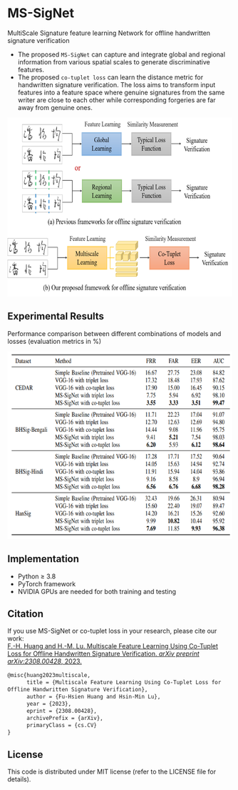 # MS-SigNet
MultiScale Signature feature learning Network for offline handwritten signature verification

* The proposed `MS-SigNet` can capture and integrate global and regional information from various spatial scales to generate discriminative features.
* The proposed `co-tuplet loss` can learn the distance metric for handwritten signature verification. The loss aims to transform input features into a feature space where genuine signatures from the same writer are close to each other while corresponding forgeries are far away from genuine ones.

<img src="./images/comparison.png" alt="comparison" height="400">

## Experimental Results ##

Performance comparison between different combinations of models and losses (evaluation metrics in %)

<img src="./images/performance.png" alt="performance" height="420">

## Implementation ##
* Python ≥ 3.8
* PyTorch framework
* NVIDIA GPUs are needed for both training and testing

## Citation ##

If you use MS-SigNet or co-tuplet loss in your research, please cite our work: </br>
[F.-H. Huang and H.-M. Lu. Multiscale Feature Learning Using Co-Tuplet Loss for Offline Handwritten Signature Verification. *arXiv preprint arXiv:2308.00428*, 2023.](https://arxiv.org/abs/2308.00428 "游標顯示")


```
@misc{huang2023multiscale,
      title = {Multiscale Feature Learning Using Co-Tuplet Loss for Offline Handwritten Signature Verification}, 
      author = {Fu-Hsien Huang and Hsin-Min Lu},
      year = {2023},
      eprint = {2308.00428},
      archivePrefix = {arXiv},
      primaryClass = {cs.CV}
}
```

## License ##
This code is distributed under MIT license (refer to the LICENSE file for details).
